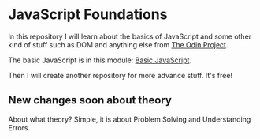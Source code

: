 # JavaScript Foundations

In this repository I will learn about the basics of JavaScript and some other kind of stuff such as DOM and anything else from [The Odin Project](https://www.theodinproject.com/).

The basic JavaScript is in this module: [Basic JavaScript](https://www.theodinproject.com/paths/foundations/courses/foundations#javascript-basics).

Then I will create another repository for more advance stuff. It's free!

## New changes soon about theory

About what theory? Simple, it is about Problem Solving and Understanding Errors.
